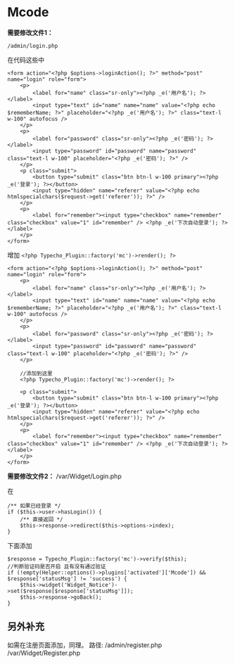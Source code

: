 # Mcode
**需要修改文件1：**

    /admin/login.php

在代码这些中

	<form action="<?php $options->loginAction(); ?>" method="post" name="login" role="form">
        <p>
        	<label for="name" class="sr-only"><?php _e('用户名'); ?></label>
        	<input type="text" id="name" name="name" value="<?php echo $rememberName; ?>" placeholder="<?php _e('用户名'); ?>" class="text-l w-100" autofocus />
        </p>
        <p>
        	<label for="password" class="sr-only"><?php _e('密码'); ?></label>
        	<input type="password" id="password" name="password" class="text-l w-100" placeholder="<?php _e('密码'); ?>" />
        </p>
        <p class="submit">
            <button type="submit" class="btn btn-l w-100 primary"><?php _e('登录'); ?></button>
        	<input type="hidden" name="referer" value="<?php echo htmlspecialchars($request->get('referer')); ?>" />
        </p>
        <p>
        	<label for="remember"><input type="checkbox" name="remember" class="checkbox" value="1" id="remember" /> <?php _e('下次自动登录'); ?></label>
        </p>
    </form>

增加 `<?php Typecho_Plugin::factory('mc')->render(); ?>`

	<form action="<?php $options->loginAction(); ?>" method="post" name="login" role="form">
        <p>
        	<label for="name" class="sr-only"><?php _e('用户名'); ?></label>
        	<input type="text" id="name" name="name" value="<?php echo $rememberName; ?>" placeholder="<?php _e('用户名'); ?>" class="text-l w-100" autofocus />
        </p>
        <p>
        	<label for="password" class="sr-only"><?php _e('密码'); ?></label>
        	<input type="password" id="password" name="password" class="text-l w-100" placeholder="<?php _e('密码'); ?>" />
        </p>

        //添加到这里
        <?php Typecho_Plugin::factory('mc')->render(); ?>

        <p class="submit">
            <button type="submit" class="btn btn-l w-100 primary"><?php _e('登录'); ?></button>
        	<input type="hidden" name="referer" value="<?php echo htmlspecialchars($request->get('referer')); ?>" />
        </p>
        <p>
        	<label for="remember"><input type="checkbox" name="remember" class="checkbox" value="1" id="remember" /> <?php _e('下次自动登录'); ?></label>
        </p>
    </form>


**需要修改文件2：**
/var/Widget/Login.php

在

    /** 如果已经登录 */
    if ($this->user->hasLogin()) {
        /** 直接返回 */
        $this->response->redirect($this->options->index);
    }

下面添加

    $response = Typecho_Plugin::factory('mc')->verify($this);
    //判断验证码是否开启 且有没有通过验证
    if (!empty(Helper::options()->plugins['activated']['Mcode']) && $response['statusMsg'] != 'success') {
        $this->widget('Widget_Notice')->set($response[$response['statusMsg']]);
        $this->response->goBack();
    }
## 另外补充
如需在注册页面添加，同理。
路径:
/admin/register.php
/var/Widget/Register.php
